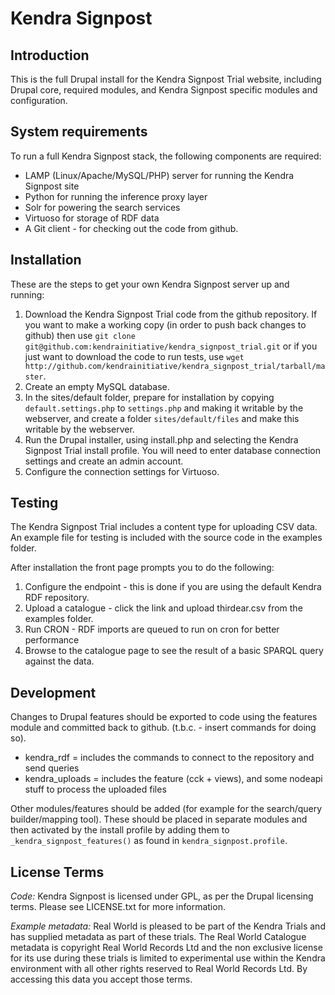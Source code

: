 # Kendra Signpost

## Introduction

This is the full Drupal install for the Kendra Signpost Trial website, including
Drupal core, required modules, and Kendra Signpost specific modules and 
configuration.

## System requirements

To run a full Kendra Signpost stack, the following components are required:

 * LAMP (Linux/Apache/MySQL/PHP) server for running the Kendra Signpost site
 * Python for running the inference proxy layer
 * Solr for powering the search services
 * Virtuoso for storage of RDF data
 * A Git client - for checking out the code from github.

## Installation 

These are the steps to get your own Kendra Signpost server up and running:

 1. Download the Kendra Signpost Trial code from the github repository. If you want to make a working copy (in order to push back changes to github) then use `git clone git@github.com:kendrainitiative/kendra_signpost_trial.git` or if you just want to download the code to run tests, use `wget http://github.com/kendrainitiative/kendra_signpost_trial/tarball/master`.
 2. Create an empty MySQL database.
 3. In the sites/default folder, prepare for installation by copying `default.settings.php` to `settings.php` and making it writable by the webserver, and create a folder `sites/default/files` and make this writable by the webserver.
 4. Run the Drupal installer, using install.php and selecting the Kendra Signpost Trial install profile. You will need to enter database connection settings and create an admin account.
 5. Configure the connection settings for Virtuoso. 

## Testing

The Kendra Signpost Trial includes a content type for uploading CSV data. An example file for testing is included with the source code in the examples folder.

After installation the front page prompts you to do the following:

 1. Configure the endpoint - this is done if you are using the default Kendra RDF repository.
 2. Upload a catalogue - click the link and upload thirdear.csv from the examples folder.
 3. Run CRON - RDF imports are queued to run on cron for better performance
 4. Browse to the catalogue page to see the result of a basic SPARQL query against the data.

## Development

Changes to Drupal features should be exported to code using the features module and committed back to github. (t.b.c. - insert commands for doing so).

 * kendra_rdf = includes the commands to connect to the repository and send queries
 * kendra_uploads = includes the feature (cck + views), and some nodeapi stuff to process the uploaded files

Other modules/features should be added (for example for the search/query builder/mapping tool). These should be placed in separate modules and then activated by the install profile by adding them to `_kendra_signpost_features()` as found in `kendra_signpost.profile`.

## License Terms

*Code:* Kendra Signpost is licensed under GPL, as per the Drupal licensing 
terms. Please see LICENSE.txt for more information.

*Example metadata:* Real World is pleased to be part of the Kendra Trials and 
has supplied metadata as part of these trials. The Real World Catalogue metadata 
is copyright Real World Records Ltd and the non exclusive license for its use 
during these trials is limited to experimental use within the Kendra environment
with all other rights reserved to Real World Records Ltd. By accessing this data
you accept those terms.

